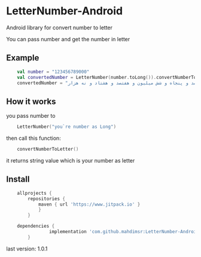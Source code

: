# LetterNumber-Android
Android library for convert number to letter

You can pass number and get the number in letter

## Example
```kotlin
    val number = "123456789000"
    val convertedNumber = LetterNumber(number.toLong()).convertNumberToLetter()
    convertedNumber = "صد و بیست و سه میلیارد و چهارصد و پنجاه و شش میلیون و هفتصد و هشتاد و نه هزار" 
```

## How it works
you pass number to
```kotlin
    LetterNumber("you`re number as Long")
```
then call this function:
```kotlin
    convertNumberToLetter()
```
it returns string value which is your number as letter

## Install
```groovy
    allprojects {
		repositories {
			maven { url 'https://www.jitpack.io' }
		    }
	    }

    dependencies {
    	        implementation 'com.github.mahdimsr:LetterNumber-Android:version'
    	}
```
last version: 1.0.1